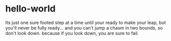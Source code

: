 # hello-world
Its just one sure footed step at a time until your ready to make your leap, but you'll never be fully ready... and you can't jump a chasm in two bounds, so don't look down.
because if you look down, you are sure to fail.
